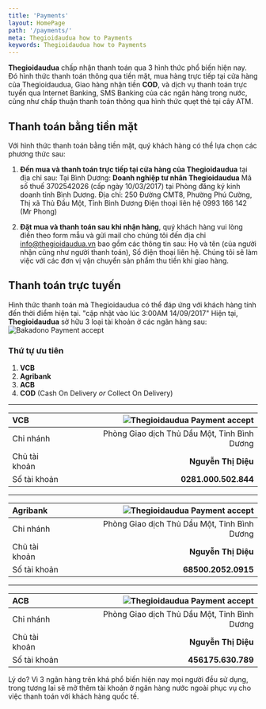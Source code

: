 ```yaml
---
title: 'Payments'
layout: HomePage
path: '/payments/'
meta: Thegioidaudua how to Payments
keywords: Thegioidaudua how to Payments
---
```


**Thegioidaudua** chấp nhận thanh toán qua 3 hình thức phổ biến hiện nay. Đó hình thức thanh toán thông qua tiền mặt, mua hàng trực tiếp tại cửa hàng của Thegioidaudua, Giao hàng nhận tiền **COD**, và dịch vụ thanh toán trực tuyến qua Internet Banking, SMS Banking của các ngân hàng trong nước, cũng như chấp thuận thanh toán thông qua hình thức quẹt thẻ tại cây ATM.

## Thanh toán bằng tiền mặt

Với hình thức thanh toán bằng tiền mặt, quý khách hàng có thể lựa chọn các phương thức sau:
1. **Đến mua và thanh toán trực tiếp tại cửa hàng của Thegioidaudua** tại địa chỉ sau:
Tại Bình Dương:
**Doanh nghiệp tư nhân Thegioidaudua**
Mã số thuế 3702542026 (cấp ngày 10/03/2017) tại Phòng đăng ký kinh doanh tỉnh Bình Dương.
Địa chỉ: 250 Đường CMT8, Phường Phú Cường, Thị xã Thủ Đầu Một, Tỉnh Bình Dương
Điện thoại liên hệ 0993 166 142 (Mr Phong)


2. **Đặt mua và thanh toán sau khi nhận hàng**, quý khách hàng vui lòng điền theo form mẫu và gửi mail cho chúng tôi đến địa chỉ info@thegioidaudua.vn bao gồm các thông tin sau: Họ và tên (của người nhận cũng như người thanh toán), Số điện thoại liên hệ. Chúng tôi sẽ làm việc với các đơn vị vận chuyển sản phẩm thu tiền khi giao hàng.

## Thanh toán trực tuyến

Hình thức thanh toán mà Thegioidaudua có thể đáp ứng với khách hàng tính đến thời điểm hiện tại. "cập nhật vào lúc 3:00AM 14/09/2017"
Hiện tại, **Thegioidaudua** sở hữu 3 loại tài khoản ở các ngân hàng sau:
![Bakadono Payment accept](http://cdn.bakadono.com/assets/img/favicons/bakadono/payment/accept_payment.jpg "Bakadono Payment accept")

### Thứ tự ưu tiên

1. **VCB**
2. **Agribank**
3. **ACB**
4. **COD** (Cash On Delivery *or* Collect On Delivery)

---

| **VCB** |  |  ![Thegioidaudua Payment accept](http://cdn.bakadono.com/assets/img/favicons/bakadono/payment/vietcombank.jpg "Thegioidaudua Payment accept") |
|:-----------|------------:|------------:|
| Chi nhánh       |  |         Phòng Giao dịch Thủ Dầu Một, Tỉnh Bình Dương |
| Chủ tài khoản     |  |       **Nguyễn Thị Diệu** |
| Số tài khoản       |  |         **0281.000.502.844** |

---

| **Agribank** |  |  ![Thegioidaudua Payment accept](http://cdn.bakadono.com/assets/img/favicons/bakadono/payment/agribank.jpg "Thegioidaudua Payment accept") |
|:-----------|------------:|------------:|
| Chi nhánh       |  |         Phòng Giao dịch Thủ Dầu Một, Tỉnh Bình Dương |
| Chủ tài khoản     |  |       **Nguyễn Thị Diệu** |
| Số tài khoản       |  |         **68500.2052.0915** |

---

| **ACB** |  |  ![Thegioidaudua Payment accept](http://cdn.bakadono.com/assets/img/favicons/bakadono/payment/acb.jpg "Thegioidaudua Payment accept") |
|:-----------|------------:|------------:|
| Chi nhánh       |  |         Phòng Giao dịch Thủ Dầu Một, Tỉnh Bình Dương |
| Chủ tài khoản     |  |       **Nguyễn Thị Diệu** |
| Số tài khoản       |  |         **456175.630.789** |

Lý do? Vì 3 ngân hàng trên khá phổ biến hiện nay mọi người đều sử dụng, trong tương lai sẽ mở thêm tài khoản ở ngân hàng nước ngoài phục vụ cho việc thanh toán với khách hàng quốc tế.

